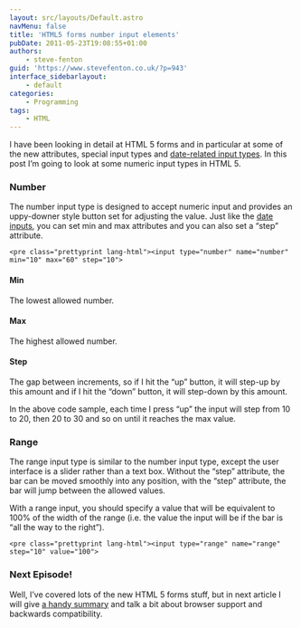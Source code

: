 ```yaml
---
layout: src/layouts/Default.astro
navMenu: false
title: 'HTML5 forms number input elements'
pubDate: 2011-05-23T19:08:55+01:00
authors:
    - steve-fenton
guid: 'https://www.stevefenton.co.uk/?p=943'
interface_sidebarlayout:
    - default
categories:
    - Programming
tags:
    - HTML
---
```


I have been looking in detail at HTML 5 forms and in particular at some of the new attributes, special input types and [date-related input types](/2011/05/HTML-5-Forms-Date-Input-Elements/). In this post I’m going to look at some numeric input types in HTML 5.

### Number

The number input type is designed to accept numeric input and provides an uppy-downer style button set for adjusting the value. Just like the [date inputs](/2011/05/HTML-5-Forms-Date-Input-Elements/), you can set min and max attributes and you can also set a “step” attribute.

```
<pre class="prettyprint lang-html"><input type="number" name="number" min="10" max="60" step="10">
```
#### Min

The lowest allowed number.

#### Max

The highest allowed number.

#### Step

The gap between increments, so if I hit the “up” button, it will step-up by this amount and if I hit the “down” button, it will step-down by this amount.

In the above code sample, each time I press “up” the input will step from 10 to 20, then 20 to 30 and so on until it reaches the max value.

### Range

The range input type is similar to the number input type, except the user interface is a slider rather than a text box. Without the “step” attribute, the bar can be moved smoothly into any position, with the “step” attribute, the bar will jump between the allowed values.

With a range input, you should specify a value that will be equivalent to 100% of the width of the range (i.e. the value the input will be if the bar is “all the way to the right”).

```
<pre class="prettyprint lang-html"><input type="range" name="range" step="10" value="100">
```
### Next Episode!

Well, I’ve covered lots of the new HTML 5 forms stuff, but in next article I will give [a handy summary](/2011/05/HTML-5-Forms-Summary/) and talk a bit about browser support and backwards compatibility.